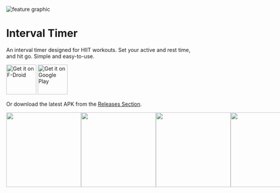 ![feature graphic](https://github.com/randombits-dev/interval-timer/raw/main/metadata/en-US/images/featureGraphic.png)

# Interval Timer

An interval timer designed for HIIT workouts. Set your active and rest time, and hit go. Simple and easy-to-use.

[<img src="https://fdroid.gitlab.io/artwork/badge/get-it-on.png"
     alt="Get it on F-Droid"
     height="80">](https://f-droid.org/packages/dev.randombits.intervaltimer/)
[<img src="https://play.google.com/intl/en_us/badges/images/generic/en-play-badge.png"
     alt="Get it on Google Play"
     height="80">](https://play.google.com/store/apps/details?id=dev.randombits.intervaltimer)

Or download the latest APK from the [Releases Section](https://github.com/randombits-dev/interval-timer/releases/latest).

<div style="display: flex">
<img src="https://github.com/randombits-dev/interval-timer/raw/main/metadata/en-US/images/phoneScreenshots/1.png" width="200px"/>
<img src="https://github.com/randombits-dev/interval-timer/raw/main/metadata/en-US/images/phoneScreenshots/2.png" width="200px"/>
<img src="https://github.com/randombits-dev/interval-timer/raw/main/metadata/en-US/images/phoneScreenshots/3.png" width="200px"/>
<img src="https://github.com/randombits-dev/interval-timer/raw/main/metadata/en-US/images/phoneScreenshots/4.png" width="200px"/>
</div>
